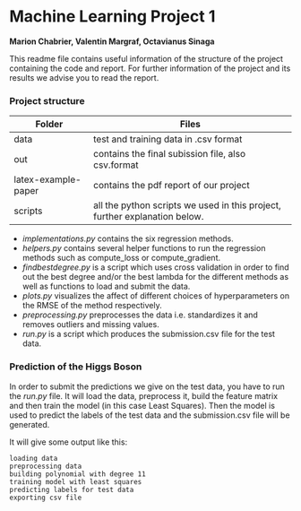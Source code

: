
# Machine Learning Project 1
**Marion Chabrier, Valentin Margraf, Octavianus Sinaga**

This readme file contains useful information of the structure of the project containing the code and report. For further information of the project and its results we advise you to read the report. 


### **Project structure**


| Folder | Files |
| ------ | ----------- |
| data | test and training data in .csv format |
| out    | contains the final subission file, also csv.format |
| latex-example-paper    | contains the pdf report of our project |
| scripts   | all the python scripts we used in this project, further explanation below.
 + *implementations.py* contains the six regression methods.
 + *helpers.py* contains several helper functions to run the regression methods such as compute_loss or compute_gradient.
 + *findbestdegree.py* is a script which uses cross validation in order to find out the best degree and/or the best lambda for the different methods as well as functions to load and submit the data.
+ *plots.py* visualizes the affect of different choices of hyperparameters on the RMSE of the method respectively.
+ *preprocessing.py* preprocesses the data i.e. standardizes it and removes outliers and missing values.
+ *run.py* is a script which produces the submission.csv file for the test data. 

### **Prediction of the Higgs Boson**

In order to submit the predictions we give on the test data, you have to run the *run.py* file. It will load the data, preprocess it,
build the feature matrix and then train the model (in this case Least Squares). Then the model is used to predict the labels of the test data and the submission.csv file will be generated.

It will give some output like this:

```
loading data
preprocessing data
building polynomial with degree 11
training model with least squares
predicting labels for test data
exporting csv file
```
